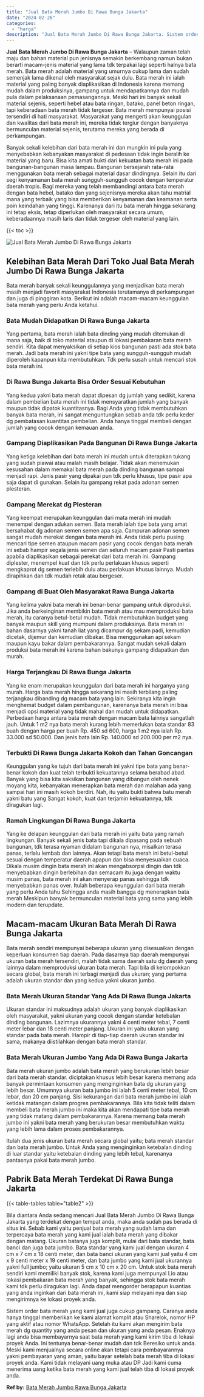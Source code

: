 ```yaml
---
title: "Jual Bata Merah Jumbo Di Rawa Bunga Jakarta"
date: "2024-02-26"
categories: 
  - "harga"
description: "Jual Bata Merah Jumbo Di Rawa Bunga Jakarta. Sistem order bata merah yang kami jual juga cukup gampang. Caranya anda hanya tinggal memberikan ke kami alamat..."
---
```


**Jual Bata Merah Jumbo Di Rawa Bunga Jakarta** – Walaupun zaman telah maju dan bahan material pun jenisnya semakin berkembang namun bukan berarti macam-jenis material yang lama tdk terpakai lagi seperti halnya bata merah. Bata merah adalah material yang umurnya cukup lama dan sudah semenjak lama dikenal oleh masyarakat sejak dulu. Bata merah ini ialah material yang paling banyak diaplikasikan di Indonesia karena memang mudah dalam produksinya, gampang untuk mendapatkannya dan mudah pula dalam pelaksanaan pemasangannya. Meski hari ini banyak sekali material sejenis, seperti hebel atau bata ringan, batako, panel beton ringan, tapi keberadaan bata merah tidak tergeser. Bata merah mempunyai posisi tersendiri di hati masyarakat. Masyarakat yang mengerti akan keunggulan dan kwalitas dari bata merah ini, mereka tidak tergiur dengan banyaknya bermunculan material sejenis, terutama mereka yang berada di perkampungan.

Banyak sekali kelebihan dari bata merah ini dan mungkin ini pula yang menyebabkan kebanyakan masyarakat di pedesaan tidak ingin beralih ke material yang baru. Bisa kita amati bukti dari kekuatan bata merah ini pada bangunan-bangunan masa lampau. Bangunan bersejarah rata-rata menggunakan bata merah sebagai material dasar dindingnya. Selain itu dari segi kenyamanan bata merah sungguh-sungguh cocok dengan temperatur daerah tropis. Bagi mereka yang telah membandingi antara bata merah dengan bata hebel, batako dan yang sejenisnya mereka akan tahu matrial mana yang terbaik yang bisa memberikan kenyamanan dan keamanan serta poin keindahan yang tinggi. Karenanya dari itu bata merah hingga sekarang ini tetap eksis, tetap diperlukan oleh masyarakat secara umum, keberadaannya masih laris dan tidak tergeser oleh material yang lain.

{{< toc >}}

![Jual Bata Merah Jumbo Di Rawa Bunga Jakarta](/images/jual-bata-merah-21.png)

## Kelebihan Bata Merah Dari Toko Jual Bata Merah Jumbo Di Rawa Bunga Jakarta

Bata merah banyak sekali keunggulannya yang menjadikan bata merah masih menjadi favorit masyarakat Indonesia terutamanya di perkampungan dan juga di pinggiran kota. Berikut ini adalah macam-macam keunggulan bata merah yang perlu Anda ketahui.

### Bata Mudah Didapatkan Di Rawa Bunga Jakarta

Yang pertama, bata merah ialah bata dinding yang mudah ditemukan di mana saja, baik di toko material ataupun di lokasi pembakaran bata merah sendiri. Kita dapat menyaksikan di setiap kios bangunan pasti ada stok bata merah. Jadi bata merah ini yakni tipe bata yang sungguh-sungguh mudah diperoleh kapanpun kita membutuhkan. Tdk perlu susah untuk mencari stok bata merah ini.

### Di Rawa Bunga Jakarta Bisa Order Sesuai Kebutuhan

Yang kedua yakni bata merah dapat dipesan dg jumlah yang sedikit, karena dalam pembelian bata merah ini tidak mensyaratkan jumlah yang banyak maupun tidak dipatok kuantitasnya. Bagi Anda yang tidak membutuhkan banyak bata merah, ini sangat menguntungkan sebab anda tdk perlu keder dg pembatasan kuantitas pembelian. Anda hanya tinggal membeli dengan jumlah yang cocok dengan kemauan anda.

### Gampang Diaplikasikan Pada Bangunan Di Rawa Bunga Jakarta

Yang ketiga kelebihan dari bata merah ini mudah untuk diterapkan tukang yang sudah piawai atau malah masih belajar. Tidak akan menemukan kesusahan dalam memakai bata merah pada dinding bangunan sampai menjadi rapi. Jenis pasir yang dipakai pun tdk perlu khusus, tipe pasir apa saja dapat di gunakan. Selain itu gampang rekat pada adonan semen plesteran.

### Gampang Merekat dg Plesteran

Yang keempat merupakan keunggulan dari mata merah ini mudah menempel dengan adukan semen. Bata merah ialah tipe bata yang amat bersahabat dg adonan semen semen apa saja. Campuran adonan semen sangat mudah merekat dengan bata merah ini. Anda tidak perlu pusing mencari tipe semen ataupun macam pasir yang cocok dengan bata merah ini sebab hampir segala jenis semen dan seluruh macam pasir Pasti pantas apabila diaplikasikan sebagai perekat dari bata merah ini. Gampang diplester, menempel kuat dan tdk perlu perlakuan khusus seperti mengkaprot dg semen terlebih dulu atau perlakuan khusus lainnya. Mudah dirapihkan dan tdk mudah retak atau bergeser.

### Gampang di Buat Oleh Masyarakat Rawa Bunga Jakarta

Yang kelima yakni bata merah ini benar-benar gampang untuk diproduksi. Jika anda berkeinginan membikin bata merah atau mau memproduksi bata merah, itu caranya betul-betul mudah. Tidak membutuhkan budget yang banyak maupun skill yang mumpuni dalam produksinya. Bata merah ini bahan dasarnya yakni tanah liat yang dicampur dg sekam padi, kemudian dicetak, dijemur dan kemudian dibakar. Bisa menggunakan api sekam maupun kayu bakar dalam pembakarannya. Sangat mudah sekali dalam produksi bata merah ini karena bahan bakunya gampang didapatkan dan murah.

### Harga Terjangkau Di Rawa Bunga Jakarta

Yang ke enam merupakan keunggulan dari bata merah ini harganya yang murah. Harga bata merah hingga sekarang ini masih terbilang paling terjangkau dibanding dg macam bata yang lain. Sekiranya kita ingin menghemat budget dalam pembangunan, karenanya bata merah ini bisa menjadi opsi material yang tidak mahal dan mudah untuk didapatkan. Perbedaan harga antara bata merah dengan macam bata lainnya sangatlah jauh. Untuk 1 m2 nya bata merah kurang lebih memerlukan bata standar 83 buah dengan harga per buah Rp. 450 sd 600, harga 1 m2 nya ialah Rp. 33.000 sd 50.000. Dan jenis bata lain Rp. 140.000 sd 200.000 per m2 nya.

### Terbukti Di Rawa Bunga Jakarta Kokoh dan Tahan Goncangan

Keunggulan yang ke tujuh dari bata merah ini yakni tipe bata yang benar-benar kokoh dan kuat telah terbukti kekuatannya selama berabad abad. Banyak yang bisa kita saksikan bangunan yang dibangun oleh nenek moyang kita, kebanyakan menerapkan bata merah dan malahan ada yang sampai hari ini masih kokoh berdiri. Nah, itu yaitu bukti bahwa batu merah yakni batu yang Sangat kokoh, kuat dan terjamin kekuatannya, tdk diragukan lagi.

### Ramah Lingkungan Di Rawa Bunga Jakarta

Yang ke delapan keunggulan dari bata merah ini yaitu bata yang ramah lingkungan. Banyak sekali jenis bata tapi dikala dipasang pada sebuah bangunan, tdk terasa nyaman didalam bangunan nya, misalkan terasa panas, terlalu lembab dan lainnya. Akan tetapi bata merah ini betul-betul sesuai dengan temperatur daerah apapun dan bisa menyesuaikan cuaca. Dikala musim dingin bata merah ini akan mengabsorpsi dingin dan tdk menyebabkan dingin berlebihan dan semacam itu juga dengan waktu musim panas, bata merah ini akan menyerap panas sehingga tdk menyebabkan panas over. Itulah beberapa keunggulan dari bata merah yang perlu Anda tahu Sehingga anda masih bangga dg menerapkan bata merah Meskipun banyak bermunculan material bata yang sama yang lebih modern dan terupdate.

## Macam-macam Ukuran Bata Merah Di Rawa Bunga Jakarta

Bata merah sendiri mempunyai beberapa ukuran yang disesuaikan dengan keperluan konsumen tiap daerah. Pada dasarnya tiap daerah mempunyai ukuran bata merah tersendiri, malah tidak sama daerah satu dg daerah yang lainnya dalam memproduksi ukuran bata merah. Tapi bila di kelompokkan secara global, bata merah ini terbagi menjadi dua ukuran; yang pertama adalah ukuran standar dan yang kedua yakni ukuran jumbo.

### Bata Merah Ukuran Standar Yang Ada Di Rawa Bunga Jakarta

Ukuran standar ini maksudnya adalah ukuran yang banyak diaplikasikan oleh masyarakat, yakni ukuran yang cocok dengan standar ketebalan dinding bangunan. Lazimnya ukurannya yakni 4 centi meter tebal, 7 centi meter lebar dan 18 centi meter panjang. Ukuran ini yaitu ukuran yang standar pada bata merah. Hampir di tiap-tiap daerah ukuran standar ini sama, makanya diistilahkan dengan bata merah standar.

### Bata Merah Ukuran Jumbo Yang Ada Di Rawa Bunga Jakarta

Bata merah ukuran jumbo adalah bata merah yang berukuran lebih besar dari bata merah standar. diciptakan khusus lebih besar karena memang ada banyak permintaan konsumen yang menginginkan bata dg ukuran yang lebih besar. Umumnya ukuran bata jumbo ini ialah 5 centi meter tebal, 10 cm lebar, dan 20 cm panjang. Sisi kekurangan dari bata merah jumbo ini ialah ketidak matangan dalam progres pembakarannya. Bila kita tidak teliti dalam membeli bata merah jumbo ini maka kita akan mendapati tipe bata merah yang tidak matang dalam pembakarannya. Karena memang bata merah jumbo ini yakni bata merah yang berukuran besar membutuhkan waktu yang lebih lama dalam proses pembakarannya.

Itulah dua jenis ukuran bata merah secara global yaitu; bata merah standar dan bata merah jumbo. Untuk Anda yang menginginkan ketebalan dinding di luar standar yaitu ketebalan dinding yang lebih tebal, karenanya pantasnya pakai bata merah jumbo.

## Pabrik Bata Merah Terdekat Di Rawa Bunga Jakarta

{{< table-tables table="table2" >}}

Bila diantara Anda sedang mencari Jual Bata Merah Jumbo Di Rawa Bunga Jakarta yang terdekat dengan tempat anda, maka anda sudah pas berada di situs ini. Sebab kami yaitu penjual bata merah yang sudah lama dan terpercaya bata merah yang kami jual ialah bata merah yang dibakar dengan matang. Ukuran batanya juga komplit, mulai dari bata standar, bata banci dan juga bata jumbo. Bata standar yang kami jual dengan ukuran 4 cm x 7 cm x 18 centi meter, dan bata banci ukuran yang kami jual yaitu 4 cm x 9 centi meter x 19 centi meter, dan bata jumbo yang kami jual ukurannya yakni full jumbo; yaitu ukuran 5 cm x 10 cm x 20 cm. Untuk stok bata merah sendiri kami memiliki banyak stok, karena kami juga mempunyai Lio atau lokasi pembakaran bata merah yang banyak, sehingga stok bata merah kami tdk perlu diragukan lagi. Anda dapat mengorder berapapun kuantias yang anda inginkan dari bata merah ini, kami siap melayani nya dan siap mengirimnya ke lokasi proyek anda.

Sistem order bata merah yang kami jual juga cukup gampang. Caranya anda hanya tinggal memberikan ke kami alamat komplit atau Sharelok, nomor HP yang aktif atau nomor WhatsApp. Setelah itu kami akan mengirim bata merah dg quantity yang anda pesan dan ukuran yang anda pesan. Enaknya lagi anda bisa membayarnya saat bata merah yang kami kirim tiba di lokasi proyek Anda. Ini tentunya benar-benar mudah dan tdk Beresiko untuk anda. Meski kami menjualnya secara online akan tetapi cara pembayarannya yakni pembayaran yang aman, yaitu bayar setelah bata merah tiba di lokasi proyek anda. Kami tidak melayani uang muka atau DP Jadi kami cuma menerima uang ketika bata merah yang kami jual telah tiba di lokasi proyek anda.

**Ref by:** [Bata Merah Jumbo Rawa Bunga Jakarta](https://id.wikipedia.org/wiki/Bata)
